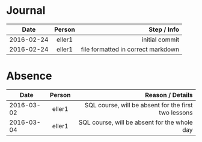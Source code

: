 # Journal
| Date       | Person   | Step / Info											|
| ---------- |:--------:| -----------------------------------------------------:|
| 2016-02-24 | eller1   | initial commit										|
| 2016-02-24 | eller1   | file formatted in correct markdown					|



# Absence
| Date       | Person   | Reason / Details		                                |
| ---------- |:--------:| -----------------------------------------------------:|
| 2016-03-02 | eller1   | SQL course, will be absent for the first two lessons	|
| 2016-03-04 | eller1   | SQL course, will be absent for the whole day			|